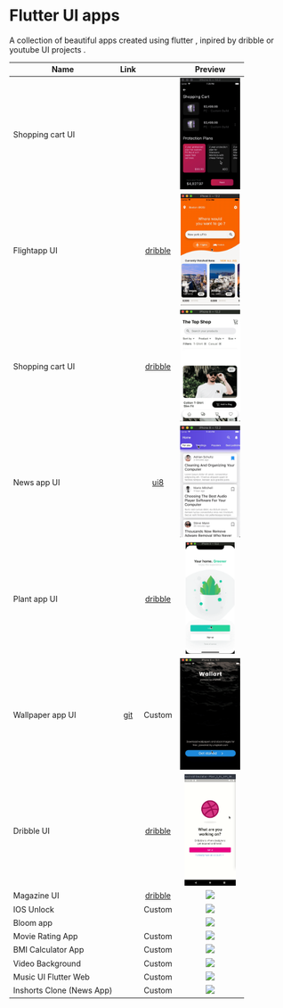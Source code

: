 # Flutter UI apps
A collection of beautiful apps created using flutter , inpired by dribble or youtube UI projects .



| Name             |             Link              |               |                       Preview                        |
| ---------------- | :---------------------------: | :-------------------------------: | :--------------------------------------------------: |
| Shopping cart UI | |  | <img src="./media/shopping_cart.gif" height="200" /> |
| Flightapp UI     |  | [dribble](https://bit.ly/30v9YgG) |   <img src="./media/flightapp.gif" height="200" />   |
| Shopping cart UI |  | [dribble](https://bit.ly/2Jvys3C) | <img src="./media/shopping_cart2.gif" height="200" /> |
| News app UI      |  | [ui8](https://bit.ly/2JTdQRZ)     | <img src="./media/news_app.gif" height="200" />      |
| Plant app UI      |  | [dribble](https://bit.ly/2XMTymH)     | <img src="./media/plant_app.gif" height="200" />      |
| Wallpaper app UI      | [git](https://bit.ly/2qW2bvR) | Custom     | <img src="./media/wallart.gif" height="200" />      |
| Dribble UI |  | [dribble](https://bit.ly/2Lwnuvl) | <img src="./media/dribbble.gif" height="200" /> |
| Magazine UI |  | [dribble](https://bit.ly/35eabaH) | <img src="./media/magazine.gif" height="200" /> |
| IOS Unlock |  | Custom | <img src="./media/ios_unlock.gif" height="200" /> |
| Bloom app |  | | <img src="./media/bloom.gif" height="200" /> |
| Movie Rating App |  | Custom | <img src="https://raw.githubusercontent.com/imSanjaySoni/Movie-Rating-app-with-flutter-Bloc-patten/master/screenshots/1.png" height="200" /> |
| BMI Calculator App| | Custom | <img src="https://raw.githubusercontent.com/imSanjaySoni/BMI-Calculator-with-flutter/master/one.png" height="200" /> |
| Video Background| | Custom | <img src="https://github.com/imSanjaySoni/Intro-Screen-with-Video-Background/blob/master/screenshots/github_com-video.gif" height="200" /> |
| Music UI Flutter Web|  | Custom | <img src="https://raw.githubusercontent.com/imSanjaySoni/Flutter-web-Music-UI/master/assets/images/Screenshot.png" height="200" /> |
| Inshorts Clone (News App)|  | Custom | <img src="https://github.com/imSanjaySoni/Inshorts-Clone-The-News-App/blob/master/banner.png?raw=true" height="200" /> |





